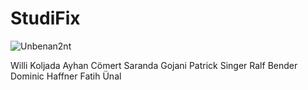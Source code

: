 # StudiFix


![Unbenan2nt](https://user-images.githubusercontent.com/46925089/115688098-1c796000-a35b-11eb-874e-1905169a8920.JPG)

Willi Koljada 
Ayhan Cömert
Saranda Gojani 
Patrick Singer
Ralf Bender
Dominic Haffner 
Fatih Ünal 
